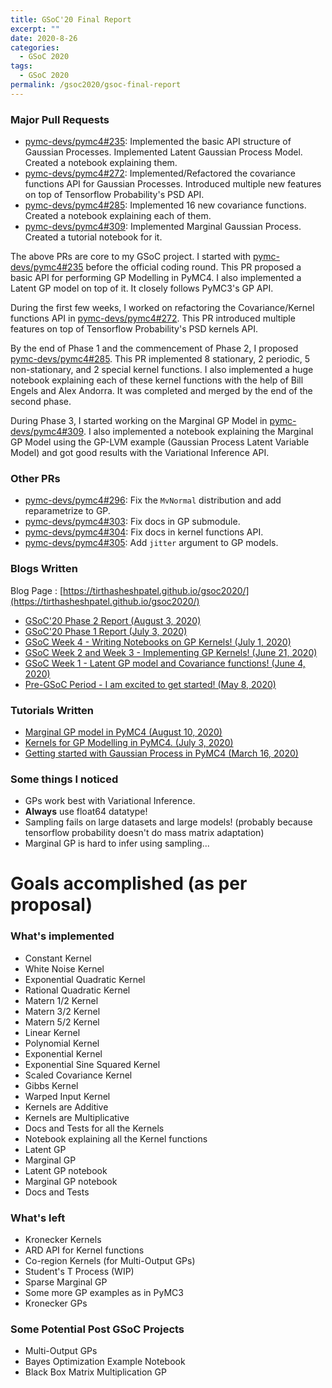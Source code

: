 ```yaml
---
title: GSoC'20 Final Report
excerpt: ""
date: 2020-8-26
categories:
  - GSoC 2020
tags:
  - GSoC 2020
permalink: /gsoc2020/gsoc-final-report
---
```


### Major Pull Requests

- [pymc-devs/pymc4#235][1]: Implemented the basic API structure of Gaussian Processes. Implemented Latent Gaussian Process Model. Created a notebook explaining them.
- [pymc-devs/pymc4#272][2]: Implemented/Refactored the covariance functions API for Gaussian Processes. Introduced multiple new features on top of Tensorflow Probability's PSD API.
- [pymc-devs/pymc4#285][3]: Implemented 16 new covariance functions. Created a notebook explaining each of them.
- [pymc-devs/pymc4#309][4]: Implemented Marginal Gaussian Process. Created a tutorial notebook for it.

The above PRs are core to my GSoC project. I started with [pymc-devs/pymc4#235][1] before the official coding round. This PR proposed a basic API for performing GP Modelling in PyMC4. I also implemented a Latent GP model on top of it. It closely follows PyMC3's GP API.

During the first few weeks, I worked on refactoring the Covariance/Kernel functions API in [pymc-devs/pymc4#272][2]. This PR introduced multiple features on top of Tensorflow Probability's PSD kernels API.

By the end of Phase 1 and the commencement of Phase 2, I proposed [pymc-devs/pymc4#285][3]. This PR implemented 8 stationary, 2 periodic, 5 non-stationary, and 2 special kernel functions. I also implemented a huge notebook explaining each of these kernel functions with the help of Bill Engels and Alex Andorra. It was completed and merged by the end of the second phase.

During Phase 3, I started working on the Marginal GP Model in [pymc-devs/pymc4#309][4]. I also implemented a notebook explaining the Marginal GP Model using the GP-LVM example (Gaussian Process Latent Variable Model) and got good results with the Variational Inference API.

### Other PRs

- [pymc-devs/pymc4#296][5]: Fix the `MvNormal` distribution and add reparametrize to GP.
- [pymc-devs/pymc4#303][6]: Fix docs in GP submodule.
- [pymc-devs/pymc4#304][7]: Fix docs in kernel functions API.
- [pymc-devs/pymc4#305][8]: Add `jitter` argument to GP models.

### Blogs Written

Blog Page : [https://tirthasheshpatel.github.io/gsoc2020/](https://tirthasheshpatel.github.io/gsoc2020/)

- [GSoC'20 Phase 2 Report (August 3, 2020)](https://tirthasheshpatel.github.io/gsoc2020/gsoc-phase-2-summary)
- [GSoC'20 Phase 1 Report (July 3, 2020)](https://tirthasheshpatel.github.io/gsoc2020/gsoc-phase-1-summary)
- [GSoC Week 4 - Writing Notebooks on GP Kernels! (July 1, 2020)](https://tirthasheshpatel.github.io/gsoc2020/writing-notebooks-on-gp-kernels)
- [GSoC Week 2 and Week 3 - Implementing GP Kernels! (June 21, 2020)](https://tirthasheshpatel.github.io/gsoc2020/implementing-gp-kernels)
- [GSoC Week 1 - Latent GP model and Covariance functions! (June 4, 2020)](https://tirthasheshpatel.github.io/gsoc2020/latent-gp-model-and-covariance-functions)
- [Pre-GSoC Period - I am excited to get started! (May 8, 2020)](https://tirthasheshpatel.github.io/gsoc2020/pre-gsoc-period-i-am-excited-to-get-started)

### Tutorials Written

- [Marginal GP model in PyMC4 (August 10, 2020)](https://tirthasheshpatel.github.io/gsoc2020/marginal-gp-model-in-pymc4)
- [Kernels for GP Modelling in PyMC4. (July 3, 2020)](https://tirthasheshpatel.github.io/gsoc2020/kernels-for-gp-modelling-in-pymc4)
- [Getting started with Gaussian Process in PyMC4 (March 16, 2020)](https://tirthasheshpatel.github.io/gsoc2020/getting-started-with-gaussian-process-in-pymc4)

### Some things I noticed

- GPs work best with Variational Inference.
- **Always** use float64 datatype!
- Sampling fails on large datasets and large models! (probably because tensorflow probability doesn't do mass matrix adaptation)
- Marginal GP is hard to infer using sampling...

# Goals accomplished (as per proposal)

### What's implemented

- Constant Kernel
- White Noise Kernel
- Exponential Quadratic Kernel
- Rational Quadratic Kernel
- Matern 1/2 Kernel
- Matern 3/2 Kernel
- Matern 5/2 Kernel
- Linear Kernel
- Polynomial Kernel
- Exponential Kernel
- Exponential Sine Squared Kernel
- Scaled Covariance Kernel
- Gibbs Kernel
- Warped Input Kernel
- Kernels are Additive
- Kernels are Multiplicative
- Docs and Tests for all the Kernels
- Notebook explaining all the Kernel functions
- Latent GP
- Marginal GP
- Latent GP notebook
- Marginal GP notebook
- Docs and Tests

### What's left

- Kronecker Kernels
- ARD API for Kernel functions
- Co-region Kernels (for Multi-Output GPs)
- Student's T Process (WIP)
- Sparse Marginal GP
- Some more GP examples as in PyMC3
- Kronecker GPs

### Some Potential Post GSoC Projects

- Multi-Output GPs
- Bayes Optimization Example Notebook
- Black Box Matrix Multiplication GP

[1]: https://github.com/pymc-devs/pymc4/pull/235
[2]: https://github.com/pymc-devs/pymc4/pull/272
[3]: https://github.com/pymc-devs/pymc4/pull/285
[4]: https://github.com/pymc-devs/pymc4/pull/309
[5]: https://github.com/pymc-devs/pymc4/pull/296
[6]: https://github.com/pymc-devs/pymc4/pull/303
[7]: https://github.com/pymc-devs/pymc4/pull/304
[8]: https://github.com/pymc-devs/pymc4/pull/305
